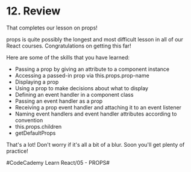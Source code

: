 # 12. Review
That completes our lesson on props!

props is quite possibly the longest and most difficult lesson in all of our React courses. Congratulations on getting this far!

Here are some of the skills that you have learned:

* Passing a prop by giving an attribute to a component instance
* Accessing a passed-in prop via this.props.prop-name
* Displaying a prop
* Using a prop to make decisions about what to display
* Defining an event handler in a component class
* Passing an event handler as a prop
* Receiving a prop event handler and attaching it to an event listener
* Naming event handlers and event handler attributes according to convention
* this.props.children
* getDefaultProps

That's a lot! Don't worry if it's all a bit of a blur. Soon you'll get plenty of practice!


#CodeCademy Learn React/05 - PROPS#
